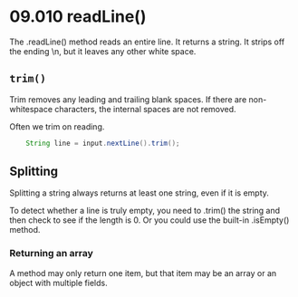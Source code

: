 # 09.010 readLine()

The .readLine() method reads an entire line.  It returns a string.  It strips off the ending \n, but it leaves any other white space.

## `trim()`

Trim removes any leading and trailing blank spaces.  If there are non-whitespace characters, the internal spaces are not removed.  

Often we trim on reading.

```java
    String line = input.nextLine().trim();
```

## Splitting

Splitting a string always returns at least one string, even if it is empty.

To detect whether a line is truly empty, you need to .trim() the string and then check to see if the length is 0.  Or you could use the built-in .isEmpty() method.

### Returning an array

A method may only return one item, but that item may be an array or an object with multiple fields.